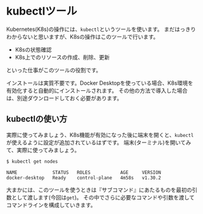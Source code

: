 # kubectlツール

Kubernetes(K8s)の操作には、`kubectl`というツールを使います。
まだはっきりわからないと思いますが、K8sの操作はこのツールで行います。

- K8sの状態確認
- K8s上でのリソースの作成、削除、更新

といった仕事がこのツールの役割です。

インストールは実質不要です。Docker Desktopを使っている場合、K8s環境を有効化すると自動的にインストールされます。
その他の方法で導入した場合は、別途ダウンロードしておく必要があります。

## kubectlの使い方

実際に使ってみましょう、K8s機能が有効になった後に端末を開くと、`kubectl`が使えるように設定が追加されているはずです。
端末(ターミナル)を開いてみて、実際に使ってみましょう。

```bash
$ kubectl get nodes
```

```
NAME             STATUS   ROLES           AGE     VERSION
docker-desktop   Ready    control-plane   4m58s   v1.30.2
```

大まかには、このツールを使うときは『サブコマンド』にあたるものを最初の引数として渡します(今回は`get`)。
その中でさらに必要なコマンドや引数を渡してコマンドラインを構成していきます。
